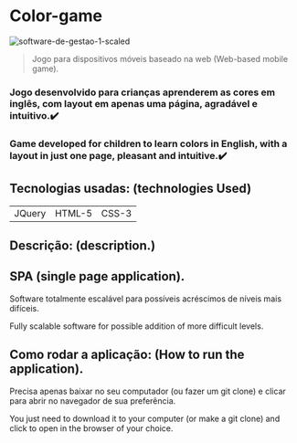 <h1>Color-game</h1>

![software-de-gestao-1-scaled](https://user-images.githubusercontent.com/92410083/166390444-f2e587a9-0453-4909-9308-15fd9569b0ad.jpg)

> Jogo para dispositivos móveis baseado na web (Web-based mobile game).

### Jogo desenvolvido para crianças aprenderem as cores em inglês, com layout em apenas uma página, agradável e intuitivo.✔️
### Game developed for children to learn colors in English, with a layout in just one page, pleasant and intuitive.✔️

## Tecnologias usadas: (technologies Used)

<table>
  <tr>
    <td> JQuery </td>
    <td> HTML-5 </td>
    <td> CSS-3 </td>
  </tr>
</table>

<h2>Descrição: (description.)</h2>

##  SPA (single page application).

<p>Software totalmente escalável para possíveis acréscimos de níveis mais difíceis.</p>
<p>Fully scalable software for possible addition of more difficult levels.</p>

## Como rodar a aplicação: (How to run the application).

<p>Precisa apenas baixar no seu computador (ou fazer um git clone) e clicar para abrir no navegador de sua preferência.</p>
<p>You just need to download it to your computer (or make a git clone) and click to open in the browser of your choice.</p>
